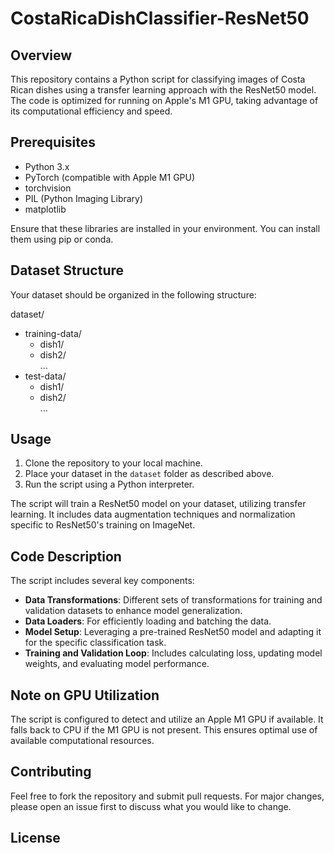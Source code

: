 # CostaRicaDishClassifier-ResNet50

## Overview
This repository contains a Python script for classifying images of Costa Rican dishes using a transfer learning approach with the ResNet50 model. The code is optimized for running on Apple's M1 GPU, taking advantage of its computational efficiency and speed.

## Prerequisites
- Python 3.x
- PyTorch (compatible with Apple M1 GPU)
- torchvision
- PIL (Python Imaging Library)
- matplotlib

Ensure that these libraries are installed in your environment. You can install them using pip or conda.

## Dataset Structure
Your dataset should be organized in the following structure:

dataset/  
- training-data/  
    - dish1/  
    - dish2/  
...   
- test-data/  
    - dish1/  
    - dish2/  
...  


## Usage
1. Clone the repository to your local machine.
2. Place your dataset in the `dataset` folder as described above.
3. Run the script using a Python interpreter.

The script will train a ResNet50 model on your dataset, utilizing transfer learning. It includes data augmentation techniques and normalization specific to ResNet50's training on ImageNet.

## Code Description
The script includes several key components:
- **Data Transformations**: Different sets of transformations for training and validation datasets to enhance model generalization.
- **Data Loaders**: For efficiently loading and batching the data.
- **Model Setup**: Leveraging a pre-trained ResNet50 model and adapting it for the specific classification task.
- **Training and Validation Loop**: Includes calculating loss, updating model weights, and evaluating model performance.

## Note on GPU Utilization
The script is configured to detect and utilize an Apple M1 GPU if available. It falls back to CPU if the M1 GPU is not present. This ensures optimal use of available computational resources.

## Contributing
Feel free to fork the repository and submit pull requests. For major changes, please open an issue first to discuss what you would like to change.

## License